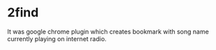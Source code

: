 # 2find
It was google chrome plugin which creates bookmark with song name currently playing on internet radio.
